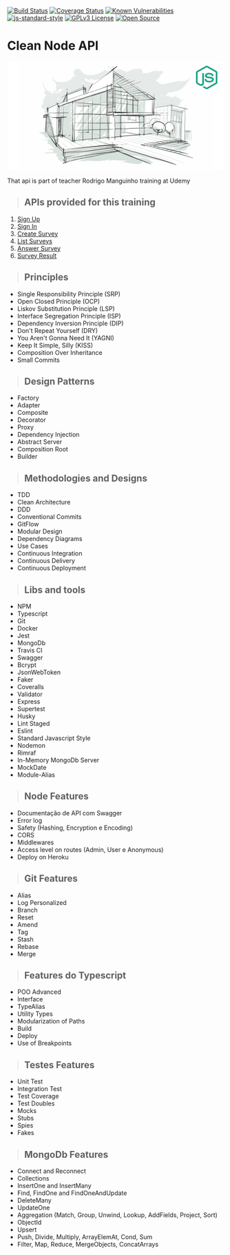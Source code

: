 [![Build Status](https://app.travis-ci.com/Pedro-frontEnd/clean-ts-api.svg?branch=main)](https://app.travis-ci.com/Pedro-frontEnd/clean-ts-api)
[![Coverage Status](https://coveralls.io/repos/github/Pedro-frontEnd/clean-ts-api/badge.svg?branch=main)](https://coveralls.io/github/Pedro-frontEnd/clean-ts-api?branch=main)
[![Known Vulnerabilities](https://snyk.io/test/github/pedro-frontend/clean-ts-api/badge.svg)](https://snyk.io/test/github/pedro-frontend/clean-ts-api)
[![js-standard-style](https://img.shields.io/badge/code%20style-standard-brightgreen.svg)](http://standardjs.com)
[![GPLv3 License](https://img.shields.io/badge/License-GPL%20v3-yellow.svg)](https://opensource.org/licenses/)
[![Open Source](https://badges.frapsoft.com/os/v1/open-source.svg?v=103)](https://opensource.org/)

# **Clean Node API**

![Project logo](./public/img/logo.png)

That api is part of teacher Rodrigo Manguinho training at Udemy

> ## APIs provided for this training

1. [Sign Up](./requirements/signup.md)
2. [Sign In](./requirements/login.md)
3. [Create Survey](./requirements/add-survey.md)
4. [List Surveys](./requirements/load-surveys.md)
5. [Answer Survey](./requirements/save-survey-result.md)
6. [Survey Result](./requirements/load-survey-result.md)

> ## Principles

* Single Responsibility Principle (SRP)
* Open Closed Principle (OCP)
* Liskov Substitution Principle (LSP)
* Interface Segregation Principle (ISP)
* Dependency Inversion Principle (DIP)
* Don't Repeat Yourself (DRY)
* You Aren't Gonna Need It (YAGNI)
* Keep It Simple, Silly (KISS)
* Composition Over Inheritance
* Small Commits

> ## Design Patterns

* Factory
* Adapter
* Composite
* Decorator
* Proxy
* Dependency Injection
* Abstract Server
* Composition Root
* Builder

> ## Methodologies and Designs

* TDD
* Clean Architecture
* DDD
* Conventional Commits
* GitFlow
* Modular Design
* Dependency Diagrams
* Use Cases
* Continuous Integration
* Continuous Delivery
* Continuous Deployment

> ## Libs and tools

* NPM
* Typescript
* Git
* Docker
* Jest
* MongoDb
* Travis CI
* Swagger
* Bcrypt
* JsonWebToken
* Faker
* Coveralls
* Validator
* Express
* Supertest
* Husky
* Lint Staged
* Eslint
* Standard Javascript Style
* Nodemon
* Rimraf
* In-Memory MongoDb Server
* MockDate
* Module-Alias

> ## Node Features

* Documentação de API com Swagger
* Error log
* Safety (Hashing, Encryption e Encoding)
* CORS
* Middlewares
* Access level on routes (Admin, User e Anonymous)
* Deploy on Heroku

> ## Git Features

* Alias
* Log Personalized
* Branch
* Reset
* Amend
* Tag
* Stash
* Rebase
* Merge

> ## Features do Typescript

* POO Advanced
* Interface
* TypeAlias
* Utility Types
* Modularization of Paths
* Build
* Deploy
* Use of Breakpoints

> ## Testes Features

* Unit Test
* Integration Test
* Test Coverage
* Test Doubles
* Mocks
* Stubs
* Spies
* Fakes

> ##  MongoDb Features

* Connect and Reconnect
* Collections
* InsertOne and InsertMany
* Find, FindOne and FindOneAndUpdate
* DeleteMany
* UpdateOne
* Aggregation (Match, Group, Unwind, Lookup, AddFields, Project, Sort)
* ObjectId
* Upsert
* Push, Divide, Multiply, ArrayElemAt, Cond, Sum
* Filter, Map, Reduce, MergeObjects, ConcatArrays
